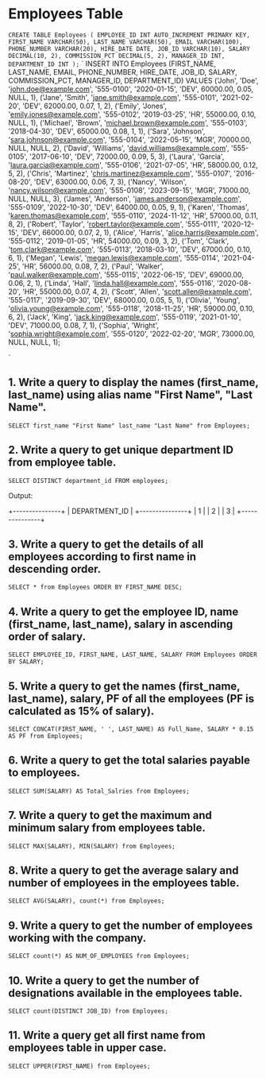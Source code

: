 # Employees Table
`
CREATE TABLE Employees (
    EMPLOYEE_ID INT AUTO_INCREMENT PRIMARY KEY,
    FIRST_NAME VARCHAR(50),
    LAST_NAME VARCHAR(50),
    EMAIL VARCHAR(100),
    PHONE_NUMBER VARCHAR(20),
    HIRE_DATE DATE,
    JOB_ID VARCHAR(10),
    SALARY DECIMAL(10, 2),
    COMMISSION_PCT DECIMAL(5, 2),
    MANAGER_ID INT,
    DEPARTMENT_ID INT
);
`
`
INSERT INTO Employees (FIRST_NAME, LAST_NAME, EMAIL, PHONE_NUMBER, HIRE_DATE, JOB_ID, SALARY, COMMISSION_PCT, MANAGER_ID, DEPARTMENT_ID) VALUES
('John', 'Doe', 'john.doe@example.com', '555-0100', '2020-01-15', 'DEV', 60000.00, 0.05, NULL, 1),
('Jane', 'Smith', 'jane.smith@example.com', '555-0101', '2021-02-20', 'DEV', 62000.00, 0.07, 1, 2),
('Emily', 'Jones', 'emily.jones@example.com', '555-0102', '2019-03-25', 'HR', 55000.00, 0.10, NULL, 1),
('Michael', 'Brown', 'michael.brown@example.com', '555-0103', '2018-04-30', 'DEV', 65000.00, 0.08, 1, 1),
('Sara', 'Johnson', 'sara.johnson@example.com', '555-0104', '2022-05-15', 'MGR', 70000.00, NULL, NULL, 2),
('David', 'Williams', 'david.williams@example.com', '555-0105', '2017-06-10', 'DEV', 72000.00, 0.09, 5, 3),
('Laura', 'Garcia', 'laura.garcia@example.com', '555-0106', '2021-07-05', 'HR', 58000.00, 0.12, 5, 2),
('Chris', 'Martinez', 'chris.martinez@example.com', '555-0107', '2016-08-20', 'DEV', 63000.00, 0.06, 7, 3),
('Nancy', 'Wilson', 'nancy.wilson@example.com', '555-0108', '2023-09-15', 'MGR', 71000.00, NULL, NULL, 3),
('James', 'Anderson', 'james.anderson@example.com', '555-0109', '2022-10-30', 'DEV', 64000.00, 0.05, 9, 1),
('Karen', 'Thomas', 'karen.thomas@example.com', '555-0110', '2024-11-12', 'HR', 57000.00, 0.11, 8, 2),
('Robert', 'Taylor', 'robert.taylor@example.com', '555-0111', '2020-12-15', 'DEV', 66000.00, 0.07, 2, 1),
('Alice', 'Harris', 'alice.harris@example.com', '555-0112', '2019-01-05', 'HR', 54000.00, 0.09, 3, 2),
('Tom', 'Clark', 'tom.clark@example.com', '555-0113', '2018-03-10', 'DEV', 67000.00, 0.10, 6, 1),
('Megan', 'Lewis', 'megan.lewis@example.com', '555-0114', '2021-04-25', 'HR', 56000.00, 0.08, 7, 2),
('Paul', 'Walker', 'paul.walker@example.com', '555-0115', '2022-06-15', 'DEV', 69000.00, 0.06, 2, 1),
('Linda', 'Hall', 'linda.hall@example.com', '555-0116', '2020-08-20', 'HR', 55000.00, 0.07, 4, 2),
('Scott', 'Allen', 'scott.allen@example.com', '555-0117', '2019-09-30', 'DEV', 68000.00, 0.05, 5, 1),
('Olivia', 'Young', 'olivia.young@example.com', '555-0118', '2018-11-25', 'HR', 59000.00, 0.10, 6, 2),
('Jack', 'King', 'jack.king@example.com', '555-0119', '2021-01-10', 'DEV', 71000.00, 0.08, 7, 1),
('Sophia', 'Wright', 'sophia.wright@example.com', '555-0120', '2022-02-20', 'MGR', 73000.00, NULL, NULL, 1);

`


## 1. Write a query to display the names (first_name, last_name) using alias name "First Name", "Last Name".

`SELECT first_name "First Name" last_name "Last Name" from Employees;`

## 2. Write a query to get unique department ID from employee table.
`SELECT DISTINCT department_id FROM employees;`

Output:

+---------------+
| DEPARTMENT_ID |
+---------------+
|             1 |
|             2 |
|             3 |
+---------------+

## 3. Write a query to get the details of all employees according to first name in descending order.
`SELECT * from Employees ORDER BY FIRST_NAME DESC;`

## 4. Write a query to get the employee ID, name (first_name, last_name), salary in ascending order of salary.
`SELECT EMPLOYEE_ID, FIRST_NAME, LAST_NAME, SALARY FROM Employees ORDER BY SALARY;`

## 5. Write a query to get the names (first_name, last_name), salary, PF of all the employees (PF is calculated as 15% of salary).
`SELECT CONCAT(FIRST_NAME, ' ', LAST_NAME) AS Full_Name, SALARY * 0.15 AS PF from Employees;`

## 6. Write a query to get the total salaries payable to employees.
`SELECT SUM(SALARY) AS Total_Salries from Employees;`

## 7. Write a query to get the maximum and minimum salary from employees table.
`SELECT MAX(SALARY), MIN(SALARY) from Employees;`


## 8. Write a query to get the average salary and number of employees in the employees table.
`SELECT AVG(SALARY), count(*) from Employees;`

## 9. Write a query to get the number of employees working with the company.
`SELECT count(*) AS NUM_OF_EMPLOYEES from Employees;`

## 10. Write a query to get the number of designations available in the employees table.
`SELECT count(DISTINCT JOB_ID) from Employees;`

## 11. Write a query get all first name from employees table in upper case.
`SELECT UPPER(FIRST_NAME) from Employees;`